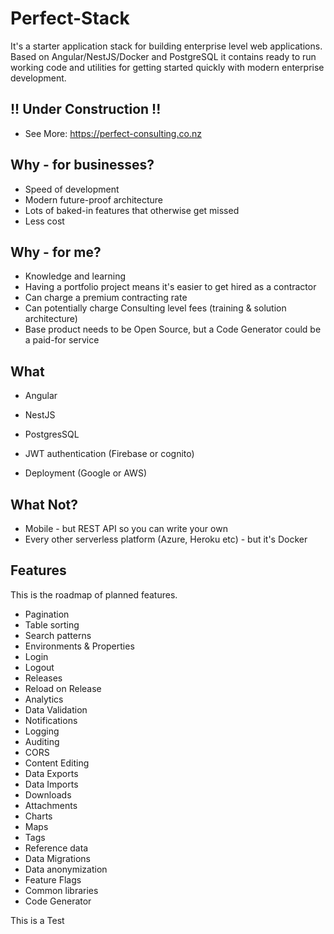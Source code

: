 # Perfect-Stack

It's a starter application stack for building enterprise level web applications. Based on Angular/NestJS/Docker and 
PostgreSQL it contains ready to run working code and utilities for getting started quickly with modern 
enterprise development.

## !! Under Construction !!

 - See More: https://perfect-consulting.co.nz

## Why - for businesses?

- Speed of development
- Modern future-proof architecture
- Lots of baked-in features that otherwise get missed
- Less cost

## Why - for me?

- Knowledge and learning
- Having a portfolio project means it's easier to get hired as a contractor
- Can charge a premium contracting rate
- Can potentially charge Consulting level fees (training & solution architecture)
- Base product needs to be Open Source, but a Code Generator could be a paid-for service

## What

- Angular
- NestJS
- PostgresSQL

- JWT authentication (Firebase or cognito)
- Deployment (Google or AWS)


## What Not?

- Mobile - but REST API so you can write your own
- Every other serverless platform (Azure, Heroku etc)  - but it's Docker

## Features

This is the roadmap of planned features.

- Pagination
- Table sorting
- Search patterns
- Environments & Properties
- Login
- Logout
- Releases
- Reload on Release
- Analytics
- Data Validation
- Notifications
- Logging
- Auditing
- CORS
- Content Editing
- Data Exports
- Data Imports
- Downloads
- Attachments
- Charts
- Maps
- Tags
- Reference data
- Data Migrations
- Data anonymization
- Feature Flags
- Common libraries
- Code Generator


This is a Test


